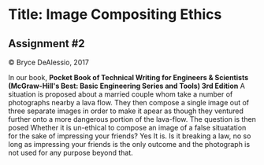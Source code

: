 # Title: Image Compositing Ethics
## Assignment #2

&copy; Bryce DeAlessio, 2017

In our book, __Pocket Book of Technical Writing for Engineers & Scientists (McGraw-Hill's Best: Basic Engineering Series and Tools) 3rd Edition__ A situation is proposed about a married couple whom take a number of photographs nearby a lava flow. They then compose a single image out of three separate images in order to make it apear as though they ventured further onto a more dangerous portion of the lava-flow. The question is then posed Whether it is un-ethical to compose an image of a false situatation for the sake of impressing your friends? Yes It is. Is it breaking a law, no so long as impressing your friends is the only outcome and the photograph is not used for any purpose beyond that. 

